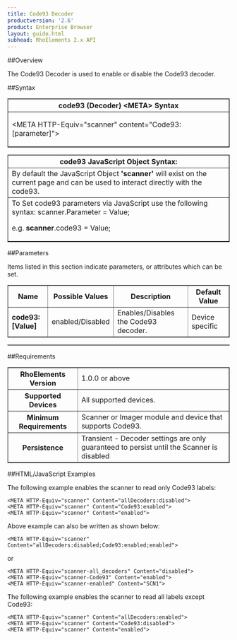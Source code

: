 ```yaml
---
title: Code93 Decoder
productversion: '2.6'
product: Enterprise Browser
layout: guide.html
subhead: RhoElements 2.x API
---
```


##Overview

The Code93 Decoder is used to enable or disable the Code93 decoder.

##Syntax

<table class="facelift" style="width:100%" border="1" padding="5px"> <tr><th class="tableHeading">code93 (Decoder) &lt;META&gt; Syntax
</th></tr><tr><td class="clsSyntaxCells clsOddRow"><p>&lt;META HTTP-Equiv="scanner" content="Code93:[parameter]"&gt;</p></td></tr></table>
<table class="facelift" style="width:100%" border="1" padding="5px"> <tr><th class="tableHeading">code93 JavaScript Object Syntax:</th></tr><tr><td class="clsSyntaxCells clsOddRow">
By default the JavaScript Object <b>'scanner'</b> will exist on the current page and can be used to interact directly with the code93.
</td></tr><tr><td class="clsSyntaxCells clsEvenRow">
To Set code93 parameters via JavaScript use the following syntax: scanner.Parameter = Value;
<P />e.g. <b>scanner</b>.code93 = Value;
</td></tr></table>

##Parameters


Items listed in this section indicate parameters, or attributes which can be set.
<table class="facelift" style="width:100%" border="1" padding="5px"> <col width="20%" /><col width="20%" /><col width="38%" /><col width="22%" /><tr><th class="tableHeading">Name</th><th class="tableHeading">Possible Values</th><th class="tableHeading">Description</th><th class="tableHeading">Default Value</th></tr><tr><td class="clsSyntaxCells clsOddRow"><b>code93:[Value]
</b></td><td class="clsSyntaxCells clsOddRow">enabled/Disabled</td><td class="clsSyntaxCells clsOddRow">Enables/Disables the Code93 decoder.</td><td class="clsSyntaxCells clsOddRow">Device specific</td></tr></table>
<table class="facelift" style="width:100%" border="1" padding="5px"> <col width="78%" /><col width="8%" /><col width="1%" /><col width="5%" /><col width="1%" /><col width="5%" /><col width="2%" /></table>





##Requirements

<table class="facelift" style="width:100%" border="1" padding="5px"> <tr><th class="tableHeading">RhoElements Version</th><td class="clsSyntaxCell clsEvenRow">1.0.0 or above
</td></tr><tr><th class="tableHeading">Supported Devices</th><td class="clsSyntaxCell clsOddRow">All supported devices.</td></tr><tr><th class="tableHeading">Minimum Requirements</th><td class="clsSyntaxCell clsOddRow">Scanner or Imager module and device that supports Code93.</td></tr><tr><th class="tableHeading">Persistence</th><td class="clsSyntaxCell clsEvenRow">Transient - Decoder settings are only guaranteed to persist until the Scanner is disabled</td></tr></table>


##HTML/JavaScript Examples

The following example enables the scanner to read only Code93 labels:

	<META HTTP-Equiv="scanner" Content="allDecoders:disabled">
	<META HTTP-Equiv="scanner" Content="Code93:enabled">
	<META HTTP-Equiv="scanner" Content="enabled">
	
Above example can also be written as shown below:

	<META HTTP-Equiv="scanner" Content="allDecoders:disabled;Code93:enabled;enabled">
	
or

	<META HTTP-Equiv="scanner-all_decoders" Content="disabled">
	<META HTTP-Equiv="scanner-Code93" Content="enabled">
	<META HTTP-Equiv="scanner-enabled" Content="SCN1">
	
The following example enables the scanner to read all labels except Code93:

	<META HTTP-Equiv="scanner" Content="allDecoders:enabled">
	<META HTTP-Equiv="scanner" Content="Code93:disabled">
	<META HTTP-Equiv="scanner" Content="enabled">
	





